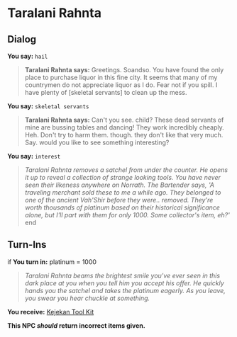 # Taralani Rahnta
## Dialog

**You say:** `hail`



>**Taralani Rahnta says:** Greetings. Soandso.  You have found the only place to purchase liquor in this fine city.  It seems that many of my countrymen do not appreciate liquor as I do.  Fear not if you spill. I have plenty of [skeletal servants] to clean up the mess.

**You say:** `skeletal servants`



>**Taralani Rahnta says:** Can't you see. child?  These dead servants of mine are bussing tables and dancing!  They work incredibly cheaply.  Heh.  Don't try to harm them. though. they don't like that very much. Say. would you like to see something interesting?

**You say:** `interest`



>*Taralani Rahnta removes a satchel from under the counter. He opens it up to reveal a collection of strange looking tools.  You have never seen their likeness anywhere on Norrath. The Bartender says, 'A traveling merchant sold these to me a while ago. They belonged to one of the ancient Vah'Shir before they were.. removed. They're worth thousands of platinum based on their historical significance alone, but I'll part with them for only 1000. Some collector's item, eh?'*
end

## Turn-Ins





if **You turn in:** platinum = 1000


>*Taralani Rahnta beams the brightest smile you've ever seen in this dark place at you when you tell him you accept his offer. He quickly hands you the satchel and takes the platinum eagerly. As you leave, you swear you hear chuckle at something.*


 **You receive:**  [Kejekan Tool Kit](/item/17062) 

**This NPC *should* return incorrect items given.**
